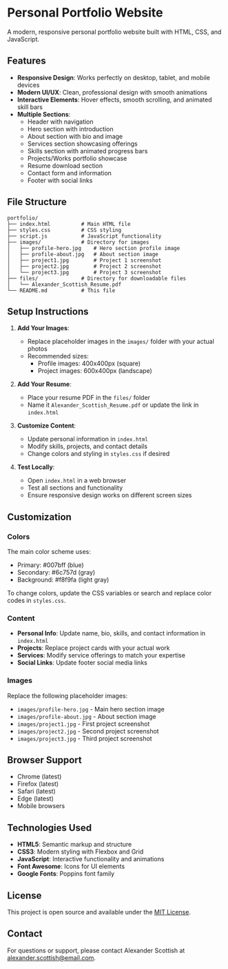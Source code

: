# Personal Portfolio Website

A modern, responsive personal portfolio website built with HTML, CSS, and JavaScript.

## Features

- **Responsive Design**: Works perfectly on desktop, tablet, and mobile devices
- **Modern UI/UX**: Clean, professional design with smooth animations
- **Interactive Elements**: Hover effects, smooth scrolling, and animated skill bars
- **Multiple Sections**:
  - Header with navigation
  - Hero section with introduction
  - About section with bio and image
  - Services section showcasing offerings
  - Skills section with animated progress bars
  - Projects/Works portfolio showcase
  - Resume download section
  - Contact form and information
  - Footer with social links

## File Structure

```
portfolio/
├── index.html          # Main HTML file
├── styles.css          # CSS styling
├── script.js           # JavaScript functionality
├── images/             # Directory for images
│   ├── profile-hero.jpg    # Hero section profile image
│   ├── profile-about.jpg   # About section image
│   ├── project1.jpg        # Project 1 screenshot
│   ├── project2.jpg        # Project 2 screenshot
│   └── project3.jpg        # Project 3 screenshot
├── files/              # Directory for downloadable files
│   └── Alexander_Scottish_Resume.pdf
└── README.md           # This file
```

## Setup Instructions

1. **Add Your Images**: 
   - Replace placeholder images in the `images/` folder with your actual photos
   - Recommended sizes:
     - Profile images: 400x400px (square)
     - Project images: 600x400px (landscape)

2. **Add Your Resume**:
   - Place your resume PDF in the `files/` folder
   - Name it `Alexander_Scottish_Resume.pdf` or update the link in `index.html`

3. **Customize Content**:
   - Update personal information in `index.html`
   - Modify skills, projects, and contact details
   - Change colors and styling in `styles.css` if desired

4. **Test Locally**:
   - Open `index.html` in a web browser
   - Test all sections and functionality
   - Ensure responsive design works on different screen sizes

## Customization

### Colors
The main color scheme uses:
- Primary: #007bff (blue)
- Secondary: #6c757d (gray)
- Background: #f8f9fa (light gray)

To change colors, update the CSS variables or search and replace color codes in `styles.css`.

### Content
- **Personal Info**: Update name, bio, skills, and contact information in `index.html`
- **Projects**: Replace project cards with your actual work
- **Services**: Modify service offerings to match your expertise
- **Social Links**: Update footer social media links

### Images
Replace the following placeholder images:
- `images/profile-hero.jpg` - Main hero section image
- `images/profile-about.jpg` - About section image
- `images/project1.jpg` - First project screenshot
- `images/project2.jpg` - Second project screenshot
- `images/project3.jpg` - Third project screenshot

## Browser Support

- Chrome (latest)
- Firefox (latest)
- Safari (latest)
- Edge (latest)
- Mobile browsers

## Technologies Used

- **HTML5**: Semantic markup and structure
- **CSS3**: Modern styling with Flexbox and Grid
- **JavaScript**: Interactive functionality and animations
- **Font Awesome**: Icons for UI elements
- **Google Fonts**: Poppins font family

## License

This project is open source and available under the [MIT License](LICENSE).

## Contact

For questions or support, please contact Alexander Scottish at alexander.scottish@email.com.
